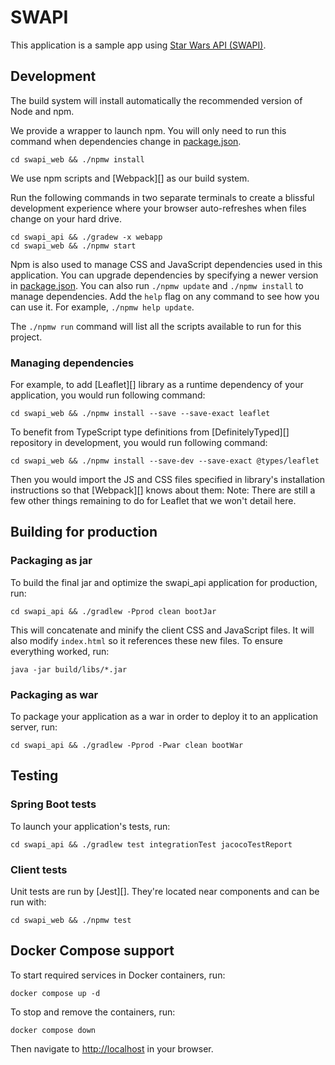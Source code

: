 # SWAPI

This application is a sample app using [Star Wars API (SWAPI)](https://swapi.tech/).

## Development

The build system will install automatically the recommended version of Node and npm.

We provide a wrapper to launch npm.
You will only need to run this command when dependencies change in [package.json](package.json).

```
cd swapi_web && ./npmw install
```

We use npm scripts and [Webpack][] as our build system.

Run the following commands in two separate terminals to create a blissful development experience where your browser
auto-refreshes when files change on your hard drive.

```
cd swapi_api && ./gradew -x webapp
cd swapi_web && ./npmw start
```

Npm is also used to manage CSS and JavaScript dependencies used in this application. You can upgrade dependencies by
specifying a newer version in [package.json](package.json). You can also run `./npmw update` and `./npmw install` to manage dependencies.
Add the `help` flag on any command to see how you can use it. For example, `./npmw help update`.

The `./npmw run` command will list all the scripts available to run for this project.

### Managing dependencies

For example, to add [Leaflet][] library as a runtime dependency of your application, you would run following command:

```
cd swapi_web && ./npmw install --save --save-exact leaflet
```

To benefit from TypeScript type definitions from [DefinitelyTyped][] repository in development, you would run following command:

```
cd swapi_web && ./npmw install --save-dev --save-exact @types/leaflet
```

Then you would import the JS and CSS files specified in library's installation instructions so that [Webpack][] knows about them:
Note: There are still a few other things remaining to do for Leaflet that we won't detail here.


## Building for production

### Packaging as jar

To build the final jar and optimize the swapi_api application for production, run:

```
cd swapi_api && ./gradlew -Pprod clean bootJar
```

This will concatenate and minify the client CSS and JavaScript files. It will also modify `index.html` so it references these new files.
To ensure everything worked, run:

```
java -jar build/libs/*.jar
```

### Packaging as war

To package your application as a war in order to deploy it to an application server, run:

```
cd swapi_api && ./gradlew -Pprod -Pwar clean bootWar
```

## Testing

### Spring Boot tests

To launch your application's tests, run:

```
cd swapi_api && ./gradlew test integrationTest jacocoTestReport
```

### Client tests

Unit tests are run by [Jest][]. They're located near components and can be run with:

```
cd swapi_web && ./npmw test
```

## Docker Compose support

To start required services in Docker containers, run:

```
docker compose up -d
```

To stop and remove the containers, run:

```
docker compose down
```

Then navigate to [http://localhost](http://localhost) in your browser.
